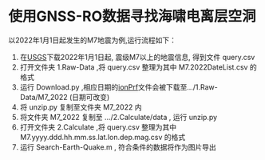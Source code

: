 # 使用GNSS-RO数据寻找海啸电离层空洞

以2022年1月1日起发生的M7地震为例,运行流程如下：

1. 在[USGS](https://earthquake.usgs.gov/earthquakes/search/)下载2022年1月1日起, 震级M7以上的地震信息, 得到文件 query.csv
2. 打开文件夹 1.Raw-Data ,将 query.csv 整理为其中 M7.2022DateList.csv 的格式
3. 运行 Download.py ,相应日期的[ionPrf](https://cdaac-www.cosmic.ucar.edu/cdaac/cgi_bin/fileFormats.cgi?type=ionPrf)文件会被下载至.../1.Raw-Data/M7_2022  (日期可改变)
4. 将 unzip.py 复制至文件夹 M7_2022 内
5. 将文件夹 M7_2022 复制至 .../2.Calculate/data , 运行 unzip.py
6. 打开文件夹 2.Calculate ,将 query.csv 整理为其中 M7.yyyy.ddd.hh.mm.ss.lat.lon.dep.mag.csv 的格式
7. 运行 Search-Earth-Quake.m , 符合条件的数据将作为图片导出
